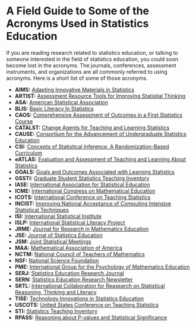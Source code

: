 # A Field Guide to Some of the Acronyms Used in Statistics Education

If you are reading research related to statistics education, or talking to someone interested in the field of statistics education, you could soon become lost in the acronyms. The journals, conferences, assessment instruments, and organizations are all commonly referred to using acronyms. Here is a short list of some of those acronyms.

- **AIMS:** [Adapting Innovative Materials in Statistics](http://www.tc.umn.edu/~aims/)
- **ARTIST:** [Assessment Resource Tools for Improving Statistial Thinking](https://apps3.cehd.umn.edu/artist/)
- **ASA:** [American Statistical Association](http://www.amstat.org/)
- **BLIS:** [Basic Literacy In Statistics](http://www.tc.umn.edu/~eatlas/)
- **CAOS:** [Comprehensive Assessment of Outcomes in a First Statistics Course](https://apps3.cehd.umn.edu/artist/caos.html)
- **CATALST:** [Change Agents for Teaching and Learning Statistics](http://www.tc.umn.edu/~catalst/)
- **CAUSE:** [Consortium for the Advancement of Undergraduate Statistics Education](https://www.causeweb.org/)
- **CSI:** [Concepts of Statistical Inference. A Randomization-Based Curriculum](https://www.causeweb.org/webinar/teaching/2009-04/)
- **eATLAS:** [Evaluation and Assessment of Teaching and Learning About Statistics](http://www.tc.umn.edu/~eatlas/)
- **GOALS:** [Goals and Outcomes Associated with Learning Statistics](http://www.tc.umn.edu/~eatlas/)
- **GSSTI:** [Graduate Student Statistics Teaching Inventory](http://www.tc.umn.edu/~eatlas/)
- **IASE:** [International Association for Statistical Education](http://iase-web.org/)
- **ICME:** [International Congress on Mathematical Education](http://www.mathunion.org/icmi/conferences/icme-international-congress-on-mathematical-education/introduction/)
- **ICOTS:** [International Conference on Teaching Statistics](http://icots.info/)
- **INCIST:** [Improving National Acceptance of Computing Intensive Statistical Techniques](https://www.collectiveip.com/grants/NSF:0817397)
- **ISI:** [International Statistical Institute](http://www.isi-web.org/)
- **ISLP:** [International Statistical Literacy Project](http://iase-web.org/islp/)
- **JRME:** [Journal for Research in Mathematics Education](http://www.nctm.org/publications/toc.aspx?jrnl=jrme)
- **JSE:** [Journal of Statistics Education](http://www.amstat.org/publications/jse/)
- **JSM:** [Joint Statistical Meetings](http://www.amstat.org/meetings/jsm.cfm)
- **MAA:** [Mathematical Association of America](http://www.maa.org/)
- **NCTM:** [National Council of Teachers of Mathematics](http://www.nctm.org/)
- **NSF:** [National Science Foundation](http://www.nsf.gov/)
- **PME:** [International Group for the Psychology of Mathematics Education](http://igpme.org/)
- **SERJ:** [Statistics Education Research Journal](http://iase-web.org/Publications.php?p=SERJ)
- **SERN:** [Statistics Education Research Newsletter](http://iase-web.org/Publications.php?p=SERJ)
- **SRTL:** [International Collaboration for Reasearch on Statistical Reasoning, Thinking and Literacy](http://srtl.fos.auckland.ac.nz/)
- **TISE:** [Technology Innovations in Statistics Education](http://www.escholarship.org/uc/uclastat_cts_tise)
- **USCOTS:** [United States Conference on Teaching Statistics](https://www.causeweb.org/uscots/)
- **STI:** [Statistics Teaching Inventory](http://www.tc.umn.edu/~eatlas/)
- **RPASS:** [Reasoning about P-values and Statistical Significance](http://citeseerx.ist.psu.edu/viewdoc/summary?doi=10.1.1.215.4174)

